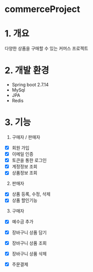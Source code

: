 # commerceProject

# 1. 개요
다양한 상품을 구매할 수 있는 커머스 프로젝트

# 2. 개발 환경
- Spring boot 2.7.14
- MySql
- JPA
- Redis

# 3. 기능

1. 구매자 / 판매자
- [x] 회원 가입
- [x] 이메일 인증
- [x] 토큰을 통한 로그인
- [x] 계정정보 조회
- [x] 상품정보 조회

2. 판매자
- [x] 상품 등록, 수정, 삭제
- [x] 상품 할인기능

3. 구매자
- [x] 예수금 추가
- [x] 장바구니 상품 담기
- [x] 장바구니 상품 조회
- [x] 장바구니 상품 삭제
- [x] 주문결제

